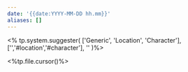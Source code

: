 ```yaml
---
date: '{{date:YYYY-MM-DD hh.mm}}'
aliases: []
---
```


<% tp.system.suggester(
['Generic', 'Location', 'Character'], ['','#location','#character'], ''
)%>

<%tp.file.cursor()%>